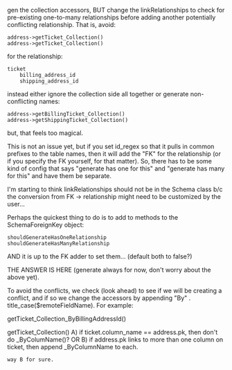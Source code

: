 gen the collection accessors, BUT change the linkRelationships to check for pre-existing one-to-many relationships before adding another potentially conflicting relationship.  That is, avoid:

	address->getTicket_Collection()
	address->getTicket_Collection()

for the relationship:

	ticket
		billing_address_id
		shipping_address_id

instead either ignore the collection side all together or generate non-conflicting names:

	address->getBillingTicket_Collection()
	address->getShippingTicket_Collection()

but, that feels too magical.

This is not an issue yet, but if you set id_regex so that it pulls in common prefixes to the table names, then it will add the "FK" for the relationship (or if you specify the FK yourself, for that matter).  So, there has to be some kind of config that says "generate has one for this" and "generate has many for this" and have them be separate.
	

I'm starting to think linkRelationships should not be in the Schema class b/c the conversion from FK -> relationship might need to be customized by the user...

Perhaps the quickest thing to do is to add to methods to the SchemaForeignKey object:

	shouldGenerateHasOneRelationship
	shouldGenerateHasManyRelationship

AND it is up to the FK adder to set them... (default both to false?)


THE ANSWER IS HERE (generate always for now, don't worry about the above yet).

To avoid the conflicts, we check (look ahead) to see if we will be creating a conflict, and if so we change the accessors by appending "By" . title_case($remoteFieldName).  For example:

getTicket_Collection_ByBillingAddressId()


getTicket_Collection()
	A) if ticket.column_name == address.pk, then don't do _ByColumName()?
	OR
	B) if address.pk links to more than one column on ticket, then append _ByColumnName to each.

	way B for sure.